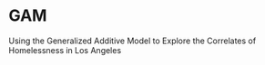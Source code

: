# GAM
Using the Generalized Additive Model to Explore the Correlates of Homelessness in Los Angeles
